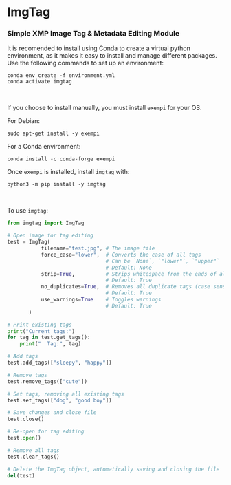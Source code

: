 # ImgTag
### Simple XMP Image Tag & Metadata Editing Module

It is recomended to install using Conda to create a virtual python environment, as it makes it easy to install and manage different packages. Use the following commands to set up an environment:
```
conda env create -f environment.yml
conda activate imgtag
```

<br/>

If you choose to install manually, you must install `exempi` for your OS.

For Debian:
```
sudo apt-get install -y exempi
```
For a Conda environment:
```
conda install -c conda-forge exempi
```

Once `exempi` is installed, install `imgtag` with:
```
python3 -m pip install -y imgtag
```

<br/>

To use `imgtag`:
```python
from imgtag import ImgTag

# Open image for tag editing
test = ImgTag(
           filename="test.jpg", # The image file
           force_case="lower",  # Converts the case of all tags
                                # Can be `None`, `"lower"`, `"upper"`
                                # Default: None
           strip=True,          # Strips whitespace from the ends of all tags
                                # Default: True
           no_duplicates=True,  # Removes all duplicate tags (case sensitive)
                                # Default: True
           use_warnings=True    # Toggles warnings
                                # Default: True
       )

# Print existing tags
print("Current tags:")
for tag in test.get_tags():
    print("  Tag:", tag)

# Add tags
test.add_tags(["sleepy", "happy"])

# Remove tags
test.remove_tags(["cute"])

# Set tags, removing all existing tags
test.set_tags(["dog", "good boy"])

# Save changes and close file
test.close()

# Re-open for tag editing
test.open()

# Remove all tags
test.clear_tags()

# Delete the ImgTag object, automatically saving and closing the file
del(test)
```